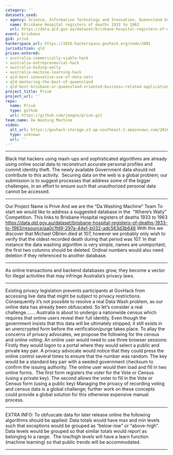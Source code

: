 ```yaml
---
category: ''
datasets_used:
- agency: Science, Information Technology and Innovation, Queensland Government
  name: Brisbane Hospital registers of deaths 1933 to 1963
  url: https://data.qld.gov.au/dataset/brisbane-hospital-registers-of-deaths-1933-to-1963/resource/aa0c1fd9-297a-44e1-b032-adc563d3b646
event: brisbane
gid: privé
hackerspace_url: https://2016.hackerspace.govhack.org/node/2001
jurisdiction: qld
prizes-entered:
- australia-commerically-viable-hack
- australia-entrepreneurial-hack
- australia-hiding-wally
- australia-machine-learning-hack
- qld-best-innovative-use-of-data-sets
- qld-mentoring-the-best-of-queensland
- qld-best-brisbane-or-queensland-oriented-business-related-application
project_title: Privé
project_url: ''
repo:
  name: Privé
  type: github
  url: https://github.com/joegov/prive.git
team_name: Da Washing Machine
video:
  alt_url: https://govhack-storage.s3-ap-southeast-2.amazonaws.com/2016/Prive007.mp4
  type: unknown
  url: ''
---
```


____________________________________
Black Hat hackers using mash-ups and sophisticated algorithms are already using online social data to reconstruct accurate personal profiles and commit identity theft. The newly available Government data should not contribute to this activity. 
Securing data on the web is a global problem; our submission is to suggest processes that address some of the bigger challenges, in an effort to ensure such that unauthorized personal data cannot be accessed. 
____________________________________
Our Project Name is Privé
And we are the “Da Washing Machine“ Team
To start we would like to address a suggested database in the  “Where’s Wally” Competition. This links to Brisbane Hospital registers of deaths 1933 to 1963
https://data.qld.gov.au/dataset/brisbane-hospital-registers-of-deaths-1933-to-1963/resource/aa0c1fd9-297a-44e1-b032-adc563d3b646
With this we discover that Michael OBrien died at 107, however we probably only wish to verify that the oldest recorded death during that period was 107.
In that instance the data washing algorithm is very simple, names are unimportant; the first two columns should be deleted. Ordinal numbers would also need deletion if they referenced to another database. 
____________________________________
As online transactions and backend databases grow, they become a vector for illegal activities that may infringe Australia’s privacy laws.
____________________________________
Existing privacy legislation prevents participants at GovHack from accessing live data that might be subject to privacy restrictions. Consequently it’s not possible to resolve a real Data Wash problem, as our online data has already been obfuscated.
So let’s consider a real challenge…….
Australia is about to undergo a nationwide census which requires that online users reveal their full identity. Even though the government insists that this data will be ultimately stripped, it still exists in an unencrypted form before the verification/purge takes place.
To allay the concerns of privacy advocates, we propose the following for the census and online voting:
An online user would need to use three browser sessions:
Firstly they would logon to a portal where they would select a public and private key pair. A privacy advocate would notice that they could press the online control several times to ensure that the number was random.
The key would be a standard key pair with a seeded government checksum to confirm the issuing authority.
The online user would then load and fill in two online forms. 
The first form registers the voter for the Vote or Census (using a private key).
The second allows the voter to fill in the Vote or Census form (using a public key)
Managing the privacy of recording voting and census data is a global challenge; further work on these concepts could provide a global solution for this otherwise expensive manual process.   
____________________________________
EXTRA INFO:
To obfuscate data for later release online the following algorithms should be applied:
Data totals would have max and min levels such that exceptions would be grouped as “below-low” or “above-high”.
Data levels would be grouped so that similar totals would report as belonging to a range. 
The low/high levels will have a learn function (machine learning) so that public trends will be accommodated.
____________________________________